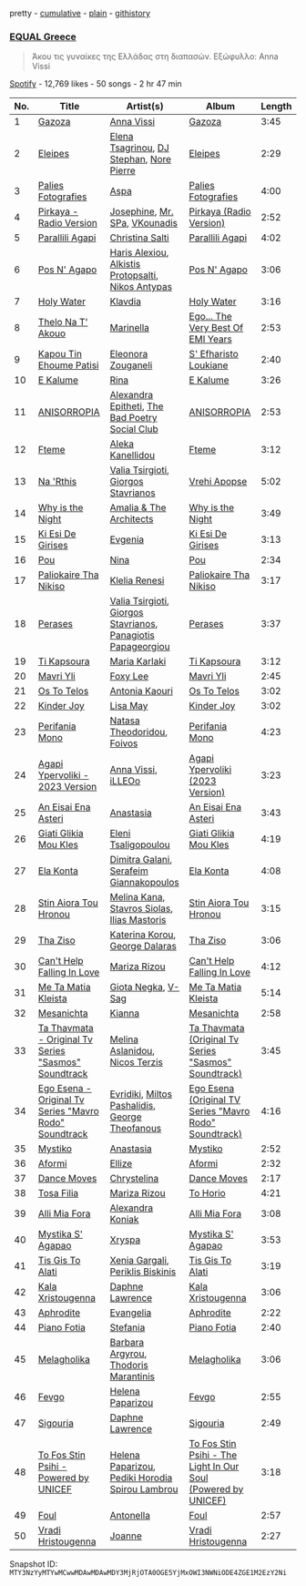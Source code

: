 pretty - [cumulative](/playlists/cumulative/37i9dQZF1DX9H4ZHqhys8z.md) - [plain](/playlists/plain/37i9dQZF1DX9H4ZHqhys8z) - [githistory](https://github.githistory.xyz/mackorone/spotify-playlist-archive/blob/main/playlists/plain/37i9dQZF1DX9H4ZHqhys8z)

### [EQUAL Greece ](https://open.spotify.com/playlist/37i9dQZF1DX9H4ZHqhys8z)

> Άκου τις γυναίκες της Ελλάδας στη διαπασών\. Εξώφυλλο: Anna Vissi

[Spotify](https://open.spotify.com/user/spotify) - 12,769 likes - 50 songs - 2 hr 47 min

| No. | Title | Artist(s) | Album | Length |
|---|---|---|---|---|
| 1 | [Gazoza](https://open.spotify.com/track/3wPvs8nWjtDhOApqPIdf0y) | [Anna Vissi](https://open.spotify.com/artist/3qg78GGGWP04yTv0ZQMsXl) | [Gazoza](https://open.spotify.com/album/52pJhLdz8Le17VGyDOzT5h) | 3:45 |
| 2 | [Eleipes](https://open.spotify.com/track/6UaJR5yQZOTnHOT2Uqg33f) | [Elena Tsagrinou](https://open.spotify.com/artist/4TgsxeFPNtkZ5lneq9AceU), [DJ Stephan](https://open.spotify.com/artist/0fxvzvlu3VQV3wDIhAxBmn), [Nore Pierre](https://open.spotify.com/artist/5T1jkoAvwvd4ybx9f5VhVp) | [Eleipes](https://open.spotify.com/album/5gY4FYHGquRpuEKKA0Ezqz) | 2:29 |
| 3 | [Palies Fotografies](https://open.spotify.com/track/4tBZzrNnxSgdjniMCzBqLD) | [Aspa](https://open.spotify.com/artist/1dxuhrh05CDzJtEc9qEc3N) | [Palies Fotografies](https://open.spotify.com/album/7dacWPJOwAKtfPPg4mhAuM) | 4:00 |
| 4 | [Pirkaya \- Radio Version](https://open.spotify.com/track/7j1EeDegeWb2u0QsGrzAn5) | [Josephine](https://open.spotify.com/artist/1fAotS2jUxpI8bnIxd5cIR), [Mr\. SPa](https://open.spotify.com/artist/5NYr3I9r2plm5IwqKvWys2), [VKounadis](https://open.spotify.com/artist/0BSaasrPYT1iMg5cwi9LbC) | [Pirkaya \(Radio Version\)](https://open.spotify.com/album/7AYnEv6jkj562SNWR4CPM6) | 2:52 |
| 5 | [Parallili Agapi](https://open.spotify.com/track/2SsaxxtqBdweyrZew2O6Ej) | [Christina Salti](https://open.spotify.com/artist/6l0GQT49HC5pM3Y2TZSLRr) | [Parallili Agapi](https://open.spotify.com/album/2S1gFwCroLJTVsPJoRbqxt) | 4:02 |
| 6 | [Pos N' Agapo](https://open.spotify.com/track/6zozmHNnjOw7nRYts3wYOI) | [Haris Alexiou](https://open.spotify.com/artist/4cgCxnsmy9kDcl3oA2BYRY), [Alkistis Protopsalti](https://open.spotify.com/artist/514w90CKIw9w84Zh3NSNyA), [Nikos Antypas](https://open.spotify.com/artist/2q9CLI9ZM0nAsSDKjjp9aC) | [Pos N' Agapo](https://open.spotify.com/album/3Bdo8kULfOHm1pHCLbwY0w) | 3:06 |
| 7 | [Holy Water](https://open.spotify.com/track/4XTmkwKMuHL1HJh7n44cD5) | [Klavdia](https://open.spotify.com/artist/4JRInaGyykK9dRIaymPxJq) | [Holy Water](https://open.spotify.com/album/1zwSXmZPw9SBL2vRvnbJYy) | 3:16 |
| 8 | [Thelo Na T' Akouo](https://open.spotify.com/track/3WylHpd6riLcSUJtYgtaJu) | [Marinella](https://open.spotify.com/artist/4u5yrM5jlC3iviSQQXcMCK) | [Ego..\. The Very Best Of EMI Years](https://open.spotify.com/album/4h0z8pGt3NHN7AqjC0adHf) | 2:53 |
| 9 | [Kapou Tin Ehoume Patisi](https://open.spotify.com/track/5qM55tlQq8jHFC0u7ZW1Y3) | [Eleonora Zouganeli](https://open.spotify.com/artist/0vLoXqcGEpgOgmCYshRsKt) | [S' Efharisto Loukiane](https://open.spotify.com/album/5qR1jWQynT1YnMjNnqhws0) | 2:40 |
| 10 | [E Kalume](https://open.spotify.com/track/354U7czT8n3z5i74ZlEx3A) | [Rina](https://open.spotify.com/artist/3YcL3bSWEjKaFlTpZtF7P7) | [E Kalume](https://open.spotify.com/album/1xP6XouHH4TwSw79Jke08W) | 3:26 |
| 11 | [ANISORROPIA](https://open.spotify.com/track/7sw4T21Lie7vTxIvj9gvem) | [Alexandra Epitheti](https://open.spotify.com/artist/2mqeQW0sae7p4uZI62lELx), [The Bad Poetry Social Club](https://open.spotify.com/artist/36D6ROEUT3Xv4uVHp7UyVN) | [ANISORROPIA](https://open.spotify.com/album/3FcUcIdBG0n7Drvy5uFqbv) | 2:53 |
| 12 | [Fteme](https://open.spotify.com/track/52RxeXpSkx8Z3Wit9zM3BR) | [Aleka Kanellidou](https://open.spotify.com/artist/1Mk65POrKTGeOQDMfnv5Ry) | [Fteme](https://open.spotify.com/album/0oOVccP9c4gjvakcdrjGOu) | 3:12 |
| 13 | [Na 'Rthis](https://open.spotify.com/track/1k2jdBG2f26zP2X0mGK3bP) | [Valia Tsirgioti](https://open.spotify.com/artist/2zVzPjIdABuyJdUnrHJ7ki), [Giorgos Stavrianos](https://open.spotify.com/artist/4jz2sPqjc7xD0IXdOimTqp) | [Vrehi Apopse](https://open.spotify.com/album/2dduApjLXezGMbfHa92UcI) | 5:02 |
| 14 | [Why is the Night](https://open.spotify.com/track/34r9XazDb0nStXqFxWofXl) | [Amalia & The Architects](https://open.spotify.com/artist/5o3SfpPe7vLBzTh5EQglxa) | [Why is the Night](https://open.spotify.com/album/7q5JdEVsSdHIt34aB2u5rx) | 3:49 |
| 15 | [Ki Esi De Girises](https://open.spotify.com/track/6oKAYcLBp81GS0QLbXrqD3) | [Evgenia](https://open.spotify.com/artist/4shXizxNoGUxSHHUDawAol) | [Ki Esi De Girises](https://open.spotify.com/album/3KwnIA7sA5BzAO5E7tPdQ9) | 3:13 |
| 16 | [Pou](https://open.spotify.com/track/0UEH1Lwn4IAqP6jEvVHROH) | [Nina](https://open.spotify.com/artist/5FZQ1UyAFUGEPIvd00VUvr) | [Pou](https://open.spotify.com/album/4j0Q3B6c889hwAh2S2SIkl) | 2:34 |
| 17 | [Paliokaire Tha Nikiso](https://open.spotify.com/track/1JNfEzAQ5FlsbJFF2z6tGZ) | [Klelia Renesi](https://open.spotify.com/artist/0QJpkcih10A8oQ1QTRhSuG) | [Paliokaire Tha Nikiso](https://open.spotify.com/album/6hF7g0c9NPZ3j5r2gXbupB) | 3:17 |
| 18 | [Perases](https://open.spotify.com/track/4JZ1aA2U9GhTiX2dEPWsgg) | [Valia Tsirgioti](https://open.spotify.com/artist/2zVzPjIdABuyJdUnrHJ7ki), [Giorgos Stavrianos](https://open.spotify.com/artist/4jz2sPqjc7xD0IXdOimTqp), [Panagiotis Papageorgiou](https://open.spotify.com/artist/3oM7HjF4rp7SIBycruq52R) | [Perases](https://open.spotify.com/album/784l4ANaxKAowrrgFvQDPU) | 3:37 |
| 19 | [Ti Kapsoura](https://open.spotify.com/track/7LFPvN30mdvIZUwHBjNIZF) | [Maria Karlaki](https://open.spotify.com/artist/0VWUAsBe2RWT2iCc4oItqv) | [Ti Kapsoura](https://open.spotify.com/album/5pEWcG4vtTj8j9XMpwMLEP) | 3:12 |
| 20 | [Mavri Yli](https://open.spotify.com/track/7wAyDFlLAR6K0E4KwLGl3y) | [Foxy Lee](https://open.spotify.com/artist/1TMRlzzQQpXLTPF77gB22i) | [Mavri Yli](https://open.spotify.com/album/1x2v8YcG5qLwNuLePfpPem) | 2:45 |
| 21 | [Os To Telos](https://open.spotify.com/track/16lqjuAwk1UsHCmWoMQ0mW) | [Antonia Kaouri](https://open.spotify.com/artist/6if1zDDAhfAzlcvzXEDGLh) | [Os To Telos](https://open.spotify.com/album/5mf1osEOEbGUHtT5mAUkSN) | 3:02 |
| 22 | [Kinder Joy](https://open.spotify.com/track/40TSQRKAFKBBH3sQXknFiQ) | [Lisa May](https://open.spotify.com/artist/28cJkEa8tILrDI2Em2mtmX) | [Kinder Joy](https://open.spotify.com/album/16jqziASqrLom5BgaJoEot) | 3:02 |
| 23 | [Perifania Mono](https://open.spotify.com/track/6esKf2XTZxQUrK8deqSjop) | [Natasa Theodoridou](https://open.spotify.com/artist/4hw4chBwI0fvJltPiQxPPD), [Foivos](https://open.spotify.com/artist/3ppjSilJ2mCYvCq2iiU1Vn) | [Perifania Mono](https://open.spotify.com/album/1sVCnkd6adXwuG50gbdFIJ) | 4:23 |
| 24 | [Agapi Ypervoliki \- 2023 Version](https://open.spotify.com/track/06RkoxeiyiL0I1Hfpt4Zew) | [Anna Vissi](https://open.spotify.com/artist/3qg78GGGWP04yTv0ZQMsXl), [iLLEOo](https://open.spotify.com/artist/1SZwJYkX5jEm8xqZXSGXjj) | [Agapi Ypervoliki \(2023 Version\)](https://open.spotify.com/album/1cFK4HC3ffxOZosr1TrXtm) | 3:23 |
| 25 | [An Eisai Ena Asteri](https://open.spotify.com/track/4mguG0fNWrnulC7N65KFVX) | [Anastasia](https://open.spotify.com/artist/2FTua3TeIGnmQQrN80DinP) | [An Eisai Ena Asteri](https://open.spotify.com/album/1REyaiesyKcqzBVkDoKwop) | 3:43 |
| 26 | [Giati Glikia Mou Kles](https://open.spotify.com/track/6Uu6XrzRRXZpfoW0gz6L23) | [Eleni Tsaligopoulou](https://open.spotify.com/artist/3Gk7fuRSYuQWqXGhRGPsG4) | [Giati Glikia Mou Kles](https://open.spotify.com/album/2JbmRmXeVomp5loIhkyIn9) | 4:19 |
| 27 | [Ela Konta](https://open.spotify.com/track/69z9falAGP4S63820LOqpC) | [Dimitra Galani](https://open.spotify.com/artist/3nV0kq59WJOJRLNWpFR1m6), [Serafeim Giannakopoulos](https://open.spotify.com/artist/6foCmDM8pdtzPzoWhR6W5z) | [Ela Konta](https://open.spotify.com/album/1xmUgZ1rmtSnuH2RDIeFca) | 4:08 |
| 28 | [Stin Aiora Tou Hronou](https://open.spotify.com/track/5LtDty5n0E7sHzn1CTEzy3) | [Melina Kana](https://open.spotify.com/artist/77Guu62HL3rXrjqYJKhyVT), [Stavros Siolas](https://open.spotify.com/artist/4xhGnzy0l7emjfvzK867iN), [Ilias Mastoris](https://open.spotify.com/artist/5djti6hHGtKRCA2vUJWsy8) | [Stin Aiora Tou Hronou](https://open.spotify.com/album/0ZkJL5Zn6s3C09QUuq1zYe) | 3:15 |
| 29 | [Tha Ziso](https://open.spotify.com/track/0vFydJPhpl4IhfLxBTNFVf) | [Katerina Korou](https://open.spotify.com/artist/1Jx5R9z4ED8ewbJpmBQHe8), [George Dalaras](https://open.spotify.com/artist/0eLU3EgFDZOFgd2Dwalfwo) | [Tha Ziso](https://open.spotify.com/album/4NLUalEZXvs0ZopdNjrET6) | 3:06 |
| 30 | [Can't Help Falling In Love](https://open.spotify.com/track/22Zc4VcrWf2MnA9uj57ikv) | [Mariza Rizou](https://open.spotify.com/artist/0YOHWBsXDveoGIFVKHkZ4V) | [Can't Help Falling In Love](https://open.spotify.com/album/3HEQqKx57MZMc18QVK5VyD) | 4:12 |
| 31 | [Me Ta Matia Kleista](https://open.spotify.com/track/0C9T51LdUf2sIDYrpWbSoZ) | [Giota Negka](https://open.spotify.com/artist/3no2tb4sxgM2xJPRa1ZVhQ), [V\-Sag](https://open.spotify.com/artist/0flc0uF9XBF3OTctmMRKSX) | [Me Ta Matia Kleista](https://open.spotify.com/album/0O2ZLUDiCOhUdc13b7kIlQ) | 5:14 |
| 32 | [Mesanichta](https://open.spotify.com/track/4gCwtzZynIyD3WkHRXDIam) | [Kianna](https://open.spotify.com/artist/4fTmQzW49oi5GGJOpPjuNy) | [Mesanichta](https://open.spotify.com/album/0W2f1zuF3yq4oZT9rchTdw) | 2:58 |
| 33 | [Ta Thavmata \- Original Tv Series "Sasmos" Soundtrack](https://open.spotify.com/track/7DO971Fj9KbJMsWbpaSvix) | [Melina Aslanidou](https://open.spotify.com/artist/0q6umZk2e14mheMLEQLFCJ), [Nicos Terzis](https://open.spotify.com/artist/2eHBk2XpfdzxdHytj6oK9j) | [Ta Thavmata \(Original Tv Series "Sasmos" Soundtrack\)](https://open.spotify.com/album/44Q2hICl0Iau19ySjy0rbt) | 3:45 |
| 34 | [Ego Esena \- Original Tv Series "Mavro Rodo" Soundtrack](https://open.spotify.com/track/5FBDgXklxcAKm3Gs3gjLvz) | [Evridiki](https://open.spotify.com/artist/0WxbpUPH6SN75TSFAj3MAa), [Miltos Pashalidis](https://open.spotify.com/artist/6VzFvK9yRRZkT0L8kMmOXV), [George Theofanous](https://open.spotify.com/artist/1rNn8vt3hmIxbDuqMVzXpA) | [Ego Esena \(Original TV Series "Mavro Rodo" Soundtrack\)](https://open.spotify.com/album/24nJugIlrHaBHncKi9L9QW) | 4:16 |
| 35 | [Mystiko](https://open.spotify.com/track/7k2h3IHuFUQLclllRPRKTZ) | [Anastasia](https://open.spotify.com/artist/2FTua3TeIGnmQQrN80DinP) | [Mystiko](https://open.spotify.com/album/5ruMMEECIHyMLj2geMcKi3) | 2:52 |
| 36 | [Aformi](https://open.spotify.com/track/1sCoE0cd8o6mrTsWOsRImL) | [Ellize](https://open.spotify.com/artist/16NpduEB1MO70qblBBj3GH) | [Aformi](https://open.spotify.com/album/5Z4CzuxBkr072DokZVaTTD) | 2:32 |
| 37 | [Dance Moves](https://open.spotify.com/track/1RgaiNKzEmGX8slBbh2v8u) | [Chrystelina](https://open.spotify.com/artist/6QNaYdxuIulAq3M61FWAZ0) | [Dance Moves](https://open.spotify.com/album/3jZVm8yUGb2x3YwoYPYjcr) | 2:17 |
| 38 | [Tosa Filia](https://open.spotify.com/track/77bTzCgvKbLSMj6hSfcjtj) | [Mariza Rizou](https://open.spotify.com/artist/0YOHWBsXDveoGIFVKHkZ4V) | [To Horio](https://open.spotify.com/album/1NPov4omnKKcMKRQVzgUPY) | 4:21 |
| 39 | [Alli Mia Fora](https://open.spotify.com/track/4ql9MGCIzZwl8V2It8Mp6T) | [Alexandra Koniak](https://open.spotify.com/artist/7sjcFcVPtQ1Oi4j3g7VP30) | [Alli Mia Fora](https://open.spotify.com/album/45xN0CzQRn6rqfWPD1SH14) | 3:08 |
| 40 | [Mystika S' Agapao](https://open.spotify.com/track/326wv766oYVX04VosaoIAH) | [Xryspa](https://open.spotify.com/artist/6lJ3pYm8pC3rC7tfKE5PNU) | [Mystika S' Agapao](https://open.spotify.com/album/23giN22VVrCRSCIOloZ7UB) | 3:53 |
| 41 | [Tis Gis To Alati](https://open.spotify.com/track/7Cm5SaH6PwQD0Sr2t1iAYp) | [Xenia Gargali](https://open.spotify.com/artist/1ei2KEiexDEehzyu4oEddP), [Periklis Biskinis](https://open.spotify.com/artist/4ZmLaIa9DllCHlLdmfZpd3) | [Tis Gis To Alati](https://open.spotify.com/album/6TfQjrxmfctE3n3N0Cd7nN) | 3:19 |
| 42 | [Kala Xristougenna](https://open.spotify.com/track/6wZWrxiurnSoMuZRVDowtA) | [Daphne Lawrence](https://open.spotify.com/artist/2OJeL3ypFFDQfHb5oWiW6s) | [Kala Xristougenna](https://open.spotify.com/album/0iZL1szq9FfZPTaNw6jkQR) | 3:06 |
| 43 | [Aphrodite](https://open.spotify.com/track/0LYjFW29UnbEtisLDkFhBK) | [Evangelia](https://open.spotify.com/artist/3J7SI1JrZt43ZBlH24IqCK) | [Aphrodite](https://open.spotify.com/album/1HIiE9zyRCQJYoyM3H6jUj) | 2:22 |
| 44 | [Piano Fotia](https://open.spotify.com/track/6aWwQT7vYPzrGvXYZnuqi2) | [Stefania](https://open.spotify.com/artist/0HZUhj5PZHzHMWSI4s8rOQ) | [Piano Fotia](https://open.spotify.com/album/4EKtwtneaH8H8pI2bxA2eI) | 2:40 |
| 45 | [Melagholika](https://open.spotify.com/track/3UHrVcONPl0igLtVoChWuo) | [Barbara Argyrou](https://open.spotify.com/artist/4dKyyPIMmuepbWWTaOVRYK), [Thodoris Marantinis](https://open.spotify.com/artist/574vVdmmtmMh8kLgAEedIK) | [Melagholika](https://open.spotify.com/album/7iBZlDmH59jG0mvapYqIGf) | 3:06 |
| 46 | [Fevgo](https://open.spotify.com/track/7B3SRuWATy7PK8KURvkw2l) | [Helena Paparizou](https://open.spotify.com/artist/7D7k550IB6EszWmzVVCJSK) | [Fevgo](https://open.spotify.com/album/5th9nWxl9r4s8hFAXLN8qd) | 2:55 |
| 47 | [Sigouria](https://open.spotify.com/track/68KwyqSWbPx1wwnqLICxxB) | [Daphne Lawrence](https://open.spotify.com/artist/2OJeL3ypFFDQfHb5oWiW6s) | [Sigouria](https://open.spotify.com/album/5RIsuxKrvEn7bzCSxaka9H) | 2:49 |
| 48 | [To Fos Stin Psihi \- Powered by UNICEF](https://open.spotify.com/track/4Z6XwFoFukyJYRNqCNNntO) | [Helena Paparizou](https://open.spotify.com/artist/7D7k550IB6EszWmzVVCJSK), [Pediki Horodia Spirou Lambrou](https://open.spotify.com/artist/06bab7br2LNqfUEojpwzdI) | [To Fos Stin Psihi \- The Light In Our Soul \(Powered by UNICEF\)](https://open.spotify.com/album/05HtApqwBLhS9GOvmEViLQ) | 3:18 |
| 49 | [Foul](https://open.spotify.com/track/3qrUZUzacU2dNsPeqXmZKp) | [Antonella](https://open.spotify.com/artist/0YxYR1RIIJE7laQUtAYPMx) | [Foul](https://open.spotify.com/album/24WEOsgTq9EQtt93NGMzfC) | 2:57 |
| 50 | [Vradi Hristougenna](https://open.spotify.com/track/0MtSUNiFWpW7xM5iOJJwmp) | [Joanne](https://open.spotify.com/artist/75z1OhYtUgB075L3zyMfFH) | [Vradi Hristougenna](https://open.spotify.com/album/2lgU0cuRLlz83fbHyut1O4) | 2:27 |

Snapshot ID: `MTY3NzYyMTYwMCwwMDAwMDAwMDY3MjRjOTA0OGE5YjMxOWI3NWNiODE4ZGE1M2EzY2Ni`
